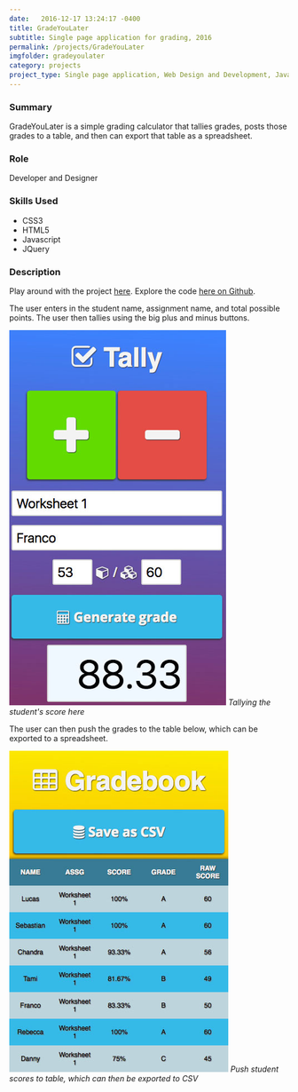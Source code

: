 ```yaml
---
date:   2016-12-17 13:24:17 -0400
title: GradeYouLater
subtitle: Single page application for grading, 2016
permalink: /projects/GradeYouLater
imgfolder: gradeyoulater
category: projects
project_type: Single page application, Web Design and Development, Javascript
---
```


### Summary

GradeYouLater is a simple grading calculator that tallies grades, posts those grades to a table, and then can export that table as a spreadsheet.

### Role

Developer and Designer

### Skills Used

- CSS3
- HTML5
- Javascript
- JQuery

### Description

Play around with the project [here](https://francofaa.github.io/GradeYouLater/). Explore the code [here on Github](https://github.com/francofaa/GradeYouLater/). 

The user enters in the student name, assignment name, and total possible points. The user then tallies using the big plus and minus buttons.

![Tallying](../../img/gradeyoulater/1-tally.jpg)
*Tallying the student's score here*

The user can then push the grades to the table below, which can be exported to a spreadsheet.

![Resulting gradebook](../../img/gradeyoulater/2-gradebook.jpg)
*Push student scores to table, which can then be exported to CSV*